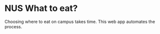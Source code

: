 # NUS What to eat?

Choosing where to eat on campus takes time. This web app automates the process.
